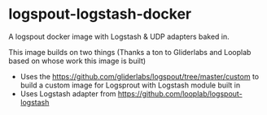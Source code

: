 # logspout-logstash-docker

A logspout docker image with Logstash & UDP adapters baked in.

This image builds on two things (Thanks a ton to Gliderlabs and Looplab based on whose work this image is built)

* Uses the https://github.com/gliderlabs/logspout/tree/master/custom to build a custom image for Logsprout with Logstash module built in
* Uses Logstash adapter from https://github.com/looplab/logspout-logstash
